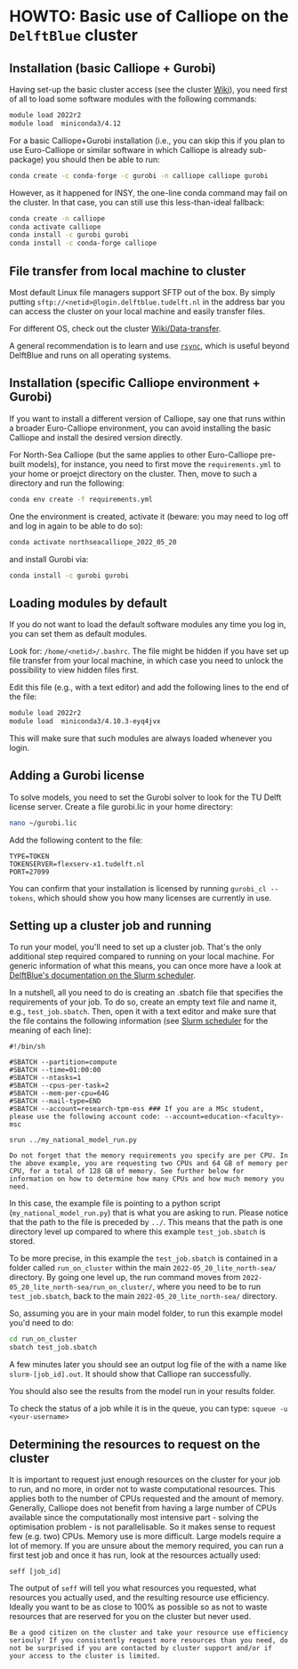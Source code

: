 # HOWTO: Basic use of Calliope on the `DelftBlue` cluster

## Installation (basic Calliope + Gurobi)

Having set-up the basic cluster access (see the cluster [Wiki](https://doc.dhpc.tudelft.nl/delftblue/)), you need first of all to load some software modules with the following commands:

```bash
module load 2022r2
module load  miniconda3/4.12
```

For a basic Calliope+Gurobi installation (i.e., you can skip this if you plan to use Euro-Calliope or similar software in which Calliope is already sub-package) you should then be able to run:

```bash
conda create -c conda-forge -c gurobi -n calliope calliope gurobi
```
However, as it happened for INSY, the one-line conda command may fail on the cluster. In that case, you can still use this less-than-ideal fallback:

```bash
conda create -n calliope
conda activate calliope
conda install -c gurobi gurobi
conda install -c conda-forge calliope
```

## File transfer from local machine to cluster

Most default Linux file managers support SFTP out of the box. By simply putting `sftp://<netid>@login.delftblue.tudelft.nl` in the address bar you can access the cluster on your local machine and easily transfer files.

For different OS, check out the cluster [Wiki/Data-transfer](https://gitlab.tudelft.nl/dhpc/docs/-/wikis/Data-transfer-to-DelftBlue).

A general recommendation is to learn and use [`rsync`](https://gitlab.tudelft.nl/dhpc/docs/-/wikis/Data-transfer-to-DelftBlue#rsync), which is useful beyond DelftBlue and runs on all operating systems.

## Installation (specific Calliope environment + Gurobi)

If you want to install a different version of Calliope, say one that runs within a broader Euro-Calliope environment, you can avoid installing the basic Calliope and install the desired version directly.

For North-Sea Calliope (but the same applies to other Euro-Calliope pre-built models), for instance, you need to first move the `requirements.yml` to your home or proejct directory on the cluster. Then, move to such a directory and run the following:

```bash
conda env create -f requirements.yml
```

One the environment is created, activate it (beware: you may need to log off and log in again to be able to do so):

```bash
conda activate northseacalliope_2022_05_20
```

and install Gurobi via:

```bash
conda install -c gurobi gurobi
```

## Loading modules by default

If you do not want to load the default software modules any time you log in, you can set them as default modules.

Look for: `/home/<netid>/.bashrc`. The file might be hidden if you have set up file transfer from your local machine, in which case you need to unlock the possibility to view hidden files first.

Edit this file (e.g., with a text editor) and add the following lines to the end of the file:

```bash
module load 2022r2
module load  miniconda3/4.10.3-eyq4jvx
```

This will make sure that such modules are always loaded whenever you login.

## Adding a Gurobi license

To solve models, you need to set the Gurobi solver to look for the TU Delft license server. Create a file gurobi.lic in your home directory:

```bash
nano ~/gurobi.lic
```

Add the following content to the file:

```
TYPE=TOKEN
TOKENSERVER=flexserv-x1.tudelft.nl
PORT=27099
```

You can confirm that your installation is licensed by running `gurobi_cl --tokens`, which should show you how many licenses are currently in use.

## Setting up a cluster job and running

To run your model, you'll need to set up a cluster job. That's the only additional step required compared to running on your local machine. For generic information of what this means, you can once more have a look at [DelftBlue's documentation on the Slurm scheduler](https://gitlab.tudelft.nl/dhpc/docs/-/wikis/Slurm-scheduler).

In a nutshell, all you need to do is creating an .sbatch file that specifies the requirements of your job.
To do so, create an empty text file and name it, e.g., `test_job.sbatch`. Then, open it with a text editor and make sure that the file contains the following information (see [Slurm scheduler](https://gitlab.tudelft.nl/dhpc/docs/-/wikis/Slurm-scheduler) for the meaning of each line):

```
#!/bin/sh

#SBATCH --partition=compute
#SBATCH --time=01:00:00
#SBATCH --ntasks=1
#SBATCH --cpus-per-task=2
#SBATCH --mem-per-cpu=64G
#SBATCH --mail-type=END
#SBATCH --account=research-tpm-ess ### If you are a MSc student, please use the following account code: --account=education-<faculty>-msc

srun ../my_national_model_run.py
```

```{important}
Do not forget that the memory requirements you specify are per CPU. In the above example, you are requesting two CPUs and 64 GB of memory per CPU, for a total of 128 GB of memory. See further below for information on how to determine how many CPUs and how much memory you need.
```

In this case, the example file is pointing to a python script (`my_national_model_run.py`) that is what you are asking to run. Please notice that the path to the file is preceded by `../`. This means that the path is one directory level up compared to where this example `test_job.sbatch` is stored.

To be more precise, in this example the `test_job.sbatch` is contained in a folder called `run_on_cluster` within the main `2022-05_20_lite_north-sea/` directory. By going one level up, the run command moves from `2022-05_20_lite_north-sea/run_on_cluster/`, where you need to be to run `test_job.sbatch`, back to the main `2022-05_20_lite_north-sea/` directory.

So, assuming you are in your main model folder, to run this example model you'd need to do:

```bash
cd run_on_cluster
sbatch test_job.sbatch
```

A few minutes later you should see an output log file of the with a name like `slurm-[job_id].out`. It should show that Calliope ran successfully.

You should also see the results from the model run in your results folder.

To check the status of a job while it is in the queue, you can type: `squeue -u <your-username>`


## Determining the resources to request on the cluster

It is important to request just enough resources on the cluster for your job to run, and no more, in order not to waste computational resources. This applies both to the number of CPUs requested and the amount of memory. Generally, Calliope does not benefit from having a large number of CPUs available since the computationally most intensive part - solving the optimisation problem - is not parallelisable. So it makes sense to request few (e.g. two) CPUs. Memory use is more difficult. Large models require a lot of memory. If you are unsure about the memory required, you can run a first test job and once it has run, look at the resources actually used:

`seff [job_id]`

The output of `seff` will tell you what resources you requested, what resources you actually used, and the resulting resource use efficiency. Ideally you want to be as close to 100% as possible so as not to waste resources that are reserved for you on the cluster but never used.

```{important}
Be a good citizen on the cluster and take your resource use efficiency seriouly! If you consistently request more resources than you need, do not be surprised if you are contacted by cluster support and/or if your access to the cluster is limited.
```
